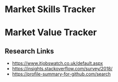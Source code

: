 # Market Skills Tracker

# Market Value Tracker


## Research Links

* https://www.itjobswatch.co.uk/default.aspx
* https://insights.stackoverflow.com/survey/2018/
* https://profile-summary-for-github.com/search